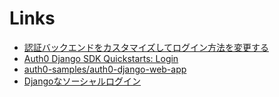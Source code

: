 # Links

- [認証バックエンドをカスタマイズしてログイン方法を変更する](https://django.kurodigi.com/customize-auth-backend/)
- [Auth0 Django SDK Quickstarts: Login](https://auth0.com/docs/quickstart/webapp/django/01-login#configure-auth0)
- [auth0-samples/auth0-django-web-app](https://github.com/auth0-samples/auth0-django-web-app)
- [Djangoなソーシャルログイン](https://nmomos.com/tips/2019/07/05/django-social-auth/)
